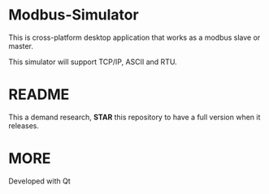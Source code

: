# Modbus-Simulator
This is cross-platform desktop application that works as a modbus slave or master.

This simulator will support TCP/IP, ASCII and RTU.

# README

This a demand research, __STAR__ this repository to have a full version when it releases.

# MORE

Developed with Qt
